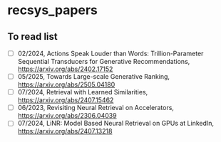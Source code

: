 # recsys_papers

## To read list

- [ ] 02/2024, Actions Speak Louder than Words: Trillion-Parameter Sequential Transducers for Generative Recommendations, https://arxiv.org/abs/2402.17152
- [ ] 05/2025, Towards Large-scale Generative Ranking, https://arxiv.org/abs/2505.04180
- [ ] 07/2024, Retrieval with Learned Similarities, https://arxiv.org/abs/2407.15462
- [ ] 06/2023, Revisiting Neural Retrieval on Accelerators, https://arxiv.org/abs/2306.04039
- [ ] 07/2024, LiNR: Model Based Neural Retrieval on GPUs at LinkedIn, https://arxiv.org/abs/2407.13218